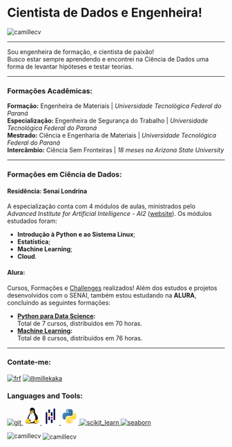 # Cientista de Dados e Engenheira! 
<p align="left"> <img src="https://komarev.com/ghpvc/?username=camillecv&label=Profile%20views&color=0e75b6&style=flat" alt="camillecv" /> </p>

***
Sou engenheira de formação, e cientista de paixão! <br>
Busco estar sempre aprendendo e encontrei na Ciência de Dados uma forma de levantar hipóteses e testar teorias. <br>

***
### Formações Acadêmicas: <br>
__Formação:__ Engenheira de Materiais | *Universidade Tecnológica Federal do Paraná* </br>
__Especialização:__ Engenheira de Segurança do Trabalho | *Universidade Tecnológica Federal do Paraná* </br>
__Mestrado:__ Ciência e Engenharia de Materiais | *Universidade Tecnológica Federal do Paraná* </br>
__Intercâmbio:__ Ciência Sem Fronteiras | *18 meses na Arizona State University* </br>

***
### Formações em Ciência de Dados: <br>
#### __Residência:__ Senai Londrina
A especialização conta com 4 módulos de aulas, ministrados pelo *Advanced Institute for Artificial Intelligence - AI2* ([website](https://advancedinstitute.ai/)).
Os módulos estudados foram:
* **Introdução à Python e ao Sistema Linux**;
* **Estatística**;
* **Machine Learning**;
* **Cloud**.

#### Alura:
Cursos, Formações e [Challenges](https://github.com/CamilleCV/Challenge-DataScience) realizados!
Além dos estudos e projetos desenvolvidos com o SENAI, também estou estudando na **ALURA**, concluindo as seguintes formações:
* **[Python para Data Science](https://cursos.alura.com.br/formacao-python-data-science):** <br>
Total de 7 cursos, distribuídos em 70 horas.
* **[Machine Learning](https://cursos.alura.com.br/formacao-machine-learning):** <br>
Total de 8 cursos, distribuídos em 76 horas.

***
<h3 align="left">Contate-me:</h3>
<p align="left">
<a href="https://br.linkedin.com/in/camille-chaves-vicente-a0b2a772" target="blank"><img align="center" src="https://raw.githubusercontent.com/rahuldkjain/github-profile-readme-generator/master/src/images/icons/Social/linked-in-alt.svg" alt="frf" height="30" width="40" /></a>
<a href="https://instagram.com/millekaka" target="blank"><img align="center" src="https://raw.githubusercontent.com/rahuldkjain/github-profile-readme-generator/master/src/images/icons/Social/instagram.svg" alt="@millekaka" height="30" width="40" /></a>
</p>





<h3 align="left">Languages and Tools:</h3>
<p align="left"> <a href="https://git-scm.com/" target="_blank" rel="noreferrer"> <img src="https://www.vectorlogo.zone/logos/git-scm/git-scm-icon.svg" alt="git" width="40" height="40"/> </a> <a href="https://www.linux.org/" target="_blank" rel="noreferrer"> <img src="https://raw.githubusercontent.com/devicons/devicon/master/icons/linux/linux-original.svg" alt="linux" width="40" height="40"/> </a> <a href="https://pandas.pydata.org/" target="_blank" rel="noreferrer"> <img src="https://raw.githubusercontent.com/devicons/devicon/2ae2a900d2f041da66e950e4d48052658d850630/icons/pandas/pandas-original.svg" alt="pandas" width="40" height="40"/> </a> <a href="https://www.python.org" target="_blank" rel="noreferrer"> <img src="https://raw.githubusercontent.com/devicons/devicon/master/icons/python/python-original.svg" alt="python" width="40" height="40"/> </a> <a href="https://scikit-learn.org/" target="_blank" rel="noreferrer"> <img src="https://upload.wikimedia.org/wikipedia/commons/0/05/Scikit_learn_logo_small.svg" alt="scikit_learn" width="40" height="40"/> </a> <a href="https://seaborn.pydata.org/" target="_blank" rel="noreferrer"> <img src="https://seaborn.pydata.org/_images/logo-mark-lightbg.svg" alt="seaborn" width="40" height="40"/> </a> </p>

<p><img align="left" src="https://github-readme-stats.vercel.app/api/top-langs?username=camillecv&show_icons=true&locale=en&layout=compact" alt="camillecv" /></p>

<p>&nbsp;<img align="center" src="https://github-readme-stats.vercel.app/api?username=camillecv&show_icons=true&locale=en" alt="camillecv" /></p>
